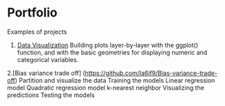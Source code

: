 # Portfolio

Examples of projects

1. [Data Visualization](https://github.com/la6if9/Data-Visual) 
Building plots layer-by-layer with the ggplot() function, and with the basic geometries for displaying numeric and categorical variables.

2.[Bias variance trade off] (https://github.com/la6if9/Bias-variance-trade-off)
Partition and visualize the data
Training the models
Linear regression model
Quadratic regression model
k-nearest neighbor
Visualizing the predictions
Testing the models
